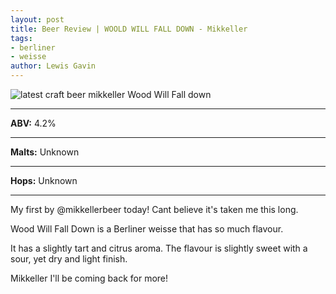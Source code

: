 ```yaml
---
layout: post
title: Beer Review | WOOLD WILL FALL DOWN - Mikkeller
tags:
- berliner
- weisse
author: Lewis Gavin
---
```


![latest craft beer mikkeller Wood Will Fall down](https://scontent-lht6-1.cdninstagram.com/vp/04c99d1c30927c204c77cd82144c38b0/5CCD30AF/t51.2885-15/sh0.08/e35/s750x750/49683248_661720737616903_2512078674700789719_n.jpg?_nc_ht=scontent-lht6-1.cdninstagram.com&ig_cache_key=MTk1ODc4MDM0MTQwNTY3NTU4Nw%3D%3D.2)

***
**ABV:** 4.2%

***
**Malts:** Unknown

***
**Hops:** Unknown

***

My first by @mikkellerbeer today! Cant believe it's taken me this long.

Wood Will Fall Down is a Berliner weisse that has so much flavour. 

It has a slightly tart and citrus aroma. The flavour is slightly sweet with a sour, yet dry and light finish. 

Mikkeller I'll be coming back for more!
